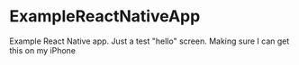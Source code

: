 # ExampleReactNativeApp
Example React Native app. Just a test "hello" screen. Making sure I can get this on my iPhone 
